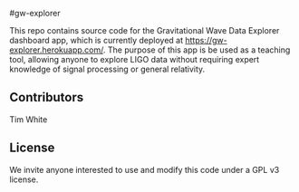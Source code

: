 #gw-explorer

This repo contains source code for the Gravitational Wave Data Explorer dashboard app, which is currently deployed at https://gw-explorer.herokuapp.com/. The purpose of this app is be used as a teaching tool, allowing anyone to explore LIGO data without requiring expert knowledge of signal processing or general relativity.

## Contributors

Tim White

## License

We invite anyone interested to use and modify this code under a GPL v3 license. 